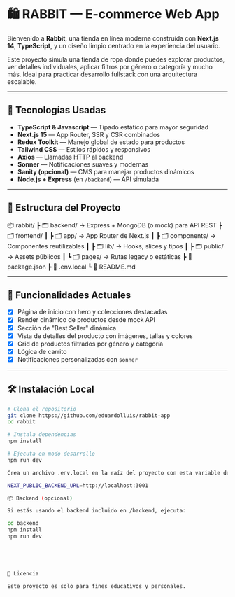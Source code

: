 # 🛍️ RABBIT — E-commerce Web App

Bienvenido a **Rabbit**, una tienda en línea moderna construida con **Next.js 14**, **TypeScript**, y un diseño limpio centrado en la experiencia del usuario.

Este proyecto simula una tienda de ropa donde puedes explorar productos, ver detalles individuales, aplicar filtros por género o categoría y mucho más. Ideal para practicar desarrollo fullstack con una arquitectura escalable.

---

## 🚀 Tecnologías Usadas

- **TypeScript & Javascript** — Tipado estático para mayor seguridad
- **Next.js 15** — App Router, SSR y CSR combinados
- **Redux Toolkit** — Manejo global de estado para productos
- **Tailwind CSS** — Estilos rápidos y responsivos
- **Axios** — Llamadas HTTP al backend
- **Sonner** — Notificaciones suaves y modernas
- **Sanity (opcional)** — CMS para manejar productos dinámicos
- **Node.js + Express** (en `/backend`) — API simulada

---

## 📂 Estructura del Proyecto

📦 rabbit/
┣ 🗂️ backend/ → Express + MongoDB (o mock) para API REST
┣ 🗂️ frontend/
┃ ┣ 🗂️ app/ → App Router de Next.js
┃ ┣ 🗂️ components/ → Componentes reutilizables
┃ ┣ 🗂️ lib/ → Hooks, slices y tipos
┃ ┣ 🗂️ public/ → Assets públicos
┃ ┗ 🗂️ pages/ → Rutas legacy o estáticas
┣ 📄 package.json
┣ 📄 .env.local
┗ 📄 README.md


---

## 🧪 Funcionalidades Actuales

- [x] Página de inicio con hero y colecciones destacadas
- [x] Render dinámico de productos desde mock API
- [x] Sección de "Best Seller" dinámica
- [x] Vista de detalles del producto con imágenes, tallas y colores
- [x] Grid de productos filtrados por género y categoría
- [x] Lógica de carrito
- [x] Notificaciones personalizadas con `sonner`

---

## 🛠️ Instalación Local

```bash
# Clona el repositorio
git clone https://github.com/eduardolluis/rabbit-app
cd rabbit

# Instala dependencias
npm install

# Ejecuta en modo desarrollo
npm run dev

Crea un archivo .env.local en la raíz del proyecto con esta variable de entorno (si usas backend real):

NEXT_PUBLIC_BACKEND_URL=http://localhost:3001

📦 Backend (opcional)

Si estás usando el backend incluido en /backend, ejecuta:

cd backend
npm install
npm run dev





📃 Licencia

Este proyecto es solo para fines educativos y personales.


